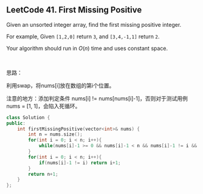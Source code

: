 ## LeetCode 41. First Missing Positive

Given an unsorted integer array, find the first missing positive integer.

For example,
Given `[1,2,0]` return `3`,
and `[3,4,-1,1]` return `2`.

Your algorithm should run in *O*(*n*) time and uses constant space.

<br>

思路：

利用swap，将nums[i]放在数组的第i个位置。

注意的地方：添加判定条件 nums[i] != nums[nums[i]-1]，否则对于测试用例 nums = [1, 1]，会陷入死循环。

```cpp
class Solution {
public:
    int firstMissingPositive(vector<int>& nums) {
        int n = nums.size();
        for(int i = 0; i < n; i++){
            while(nums[i]-1 >= 0 && nums[i]-1 < n && nums[i]-1 != i && nums[nums[i]-1] != nums[i]) swap(nums[nums[i]-1], nums[i]);
        }
        for(int i = 0; i < n; i++){
            if(nums[i]-1 != i) return i+1;
        }
        return n+1;
    }
};
```

